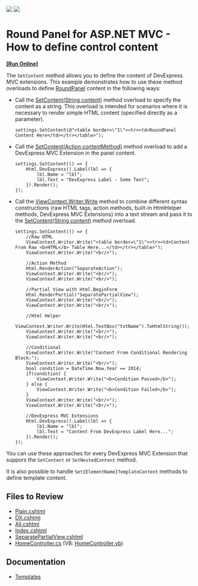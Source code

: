 <!-- default badges list -->
[![](https://img.shields.io/badge/Open_in_DevExpress_Support_Center-FF7200?style=flat-square&logo=DevExpress&logoColor=white)](https://supportcenter.devexpress.com/ticket/details/E4477)
[![](https://img.shields.io/badge/📖_How_to_use_DevExpress_Examples-e9f6fc?style=flat-square)](https://docs.devexpress.com/GeneralInformation/403183)
<!-- default badges end -->

# Round Panel for ASP.NET MVC - How to define control content
<!-- run online -->
**[[Run Online]](https://codecentral.devexpress.com/e4477/)**
<!-- run online end -->

The `SetContent` method allows you to define the content of DevExpress MVC extensions. This example demonstrates how to use these method overloads to define [RoundPanel](https://docs.devexpress.com/AspNetMvc/8976/components/multi-use-site-extensions/round-panel) content in the following ways:

* Call the [SetContent(String content)](https://docs.devexpress.com/AspNetMvc/DevExpress.Web.Mvc.RoundPanelSettings.SetContent(System.String)) method overload to specify the content as a string. This overload is intended for scenarios where it is necessary to render simple HTML content (specified directly as a parameter).
  ```
  settings.SetContent(@"<table border=\"1\"><tr><td>RoundPanel Content Here</td></tr></table>");
  ```
* Call the [SetContent(Action contentMethod)](https://docs.devexpress.com/AspNetMvc/DevExpress.Web.Mvc.RoundPanelSettings.SetContent(System.Action)) method overload to add a DevExpress MVC Extension in the panel content.
  ```
  settings.SetContent(() => {
      Html.DevExpress().Label(lbl => {
          lbl.Name = "lbl";
          lbl.Text = "DevExpress Label - Some Text";
      }).Render();
  });
  ```
* Call the [ViewContext.Writer.Write](https://learn.microsoft.com/en-us/dotnet/api/system.io.textwriter.write) method to combine different syntax constructions (raw HTML tags, action methods, built-in HtmlHelper methods, DevExpress MVC Extensions) into a text stream and pass it to the [SetContent(String content)](https://docs.devexpress.com/AspNetMvc/DevExpress.Web.Mvc.RoundPanelSettings.SetContent(System.String)) method overload.
  ```
  settings.SetContent(() => {
      //Raw HTML
      ViewContext.Writer.Write("<table border=\"1\"><tr><td>Content From Raw <b>HTML</b> Table Here...</td></tr></table>");
      ViewContext.Writer.Write("<br/>");
  
      //Action Method
      Html.RenderAction("SeparateAction");
      ViewContext.Writer.Write("<br/>");
      ViewContext.Writer.Write("<br/>");
  
      //Partial View with Html.BeginForm
      Html.RenderPartial("SeparatePartialView");
      ViewContext.Writer.Write("<br/>");
      ViewContext.Writer.Write("<br/>");
  
      //Html Helper
      ViewContext.Writer.Write(Html.TextBox("txtName").ToHtmlString());
      ViewContext.Writer.Write("<br/>");
      ViewContext.Writer.Write("<br/>");
      
      //Conditional
      ViewContext.Writer.Write("Content From Conditional Rendering Block:");
      ViewContext.Writer.Write("<br/>");
      bool condition = DateTime.Now.Year == 2014;
      if(condition) {
          ViewContext.Writer.Write("<b>Condition Passed</b>");
      } else {
          ViewContext.Writer.Write("<b>Condition Failed</b>");
      }
      ViewContext.Writer.Write("<br/>");
      ViewContext.Writer.Write("<br/>");
      
      //DevExpress MVC Extensions
      Html.DevExpress().Label(lbl => {
          lbl.Name = "lbl";
          lbl.Text = "Content From DevExpress Label Here...";
      }).Render();
  });
  ```

You can use these approaches for every DevExpress MVC Extension that suppors the `SetContent` or `SetNestedContent` method.

It is also possible to handle `Set{ElementName}TemplateContent` methods to define template content. 

## Files to Review

* [Plain.cshtml](./CS/Views/Home/Plain.cshtml)
* [DX.cshtml](./CS/Views/Home/DX.cshtml)
* [All.cshtml](./CS/Views/Home/All.cshtml)
* [Index.cshtml](./CS/Views/Home/Index.cshtml)
* [SeparatePartialView.cshtml](./CS/Views/Home/SeparatePartialView.cshtml)
* [HomeController.cs](./CS/Controllers/HomeController.cs) (VB: [HomeController.vb](./VB/Controllers/HomeController.vb))
  
## Documentation

* [Templates](https://docs.devexpress.com/AspNetMvc/14721/common-features/templates)
